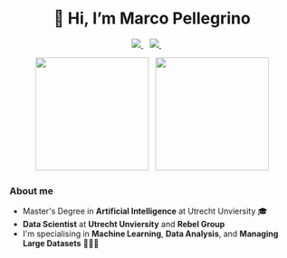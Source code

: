 <h1 align="center">👋 Hi, I’m Marco Pellegrino</h1>

<p align='center'>
  <a href="https://www.linkedin.com/in/marco-pellegrino-it/">
    <img src="https://img.shields.io/badge/LinkedIn-0077B5?style=for-the-badge&logo=linkedin&logoColor=white"></img>
  </a>&nbsp;&nbsp;
  <a href="mailto:marcopellegrino.it@gmail.com">
    <img src="https://img.shields.io/badge/Gmail-D14836?style=for-the-badge&logo=gmail&logoColor=white"></img>
  </a> &nbsp;&nbsp;
  </a>&nbsp;&nbsp;
</p>

<p align='center'>
  <a href="#"><img src="https://github-readme-stats.vercel.app/api?username=marcopellegrinoit&show_icons=true&count_private=true&theme=tokyonight" height=200></a>&nbsp;&nbsp;
  <a href="#"><img src="https://github-readme-stats.vercel.app/api/top-langs/?username=marcopellegrinoit&count_private=true&theme=tokyonight&hide=jupyter%20notebook,html,css&layout=compact&langs_count=6" height=200></a>
</p>

<h3>About me</h3>

* Master's Degree in **Artificial Intelligence** at Utrecht Unviersity 🎓
* **Data Scientist** at **Utrecht Unviersity** and **Rebel Group**
* I'm specialising in **Machine Learning**, **Data Analysis**, and **Managing Large Datasets** 👨🏼‍💻
